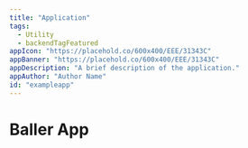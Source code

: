```yaml
---
title: "Application"
tags: 
  - Utility
  - backendTagFeatured
appIcon: "https://placehold.co/600x400/EEE/31343C"
appBanner: "https://placehold.co/600x400/EEE/31343C"
appDescription: "A brief description of the application."
appAuthor: "Author Name"
id: "exampleapp"
---
```

<H1>Baller App
